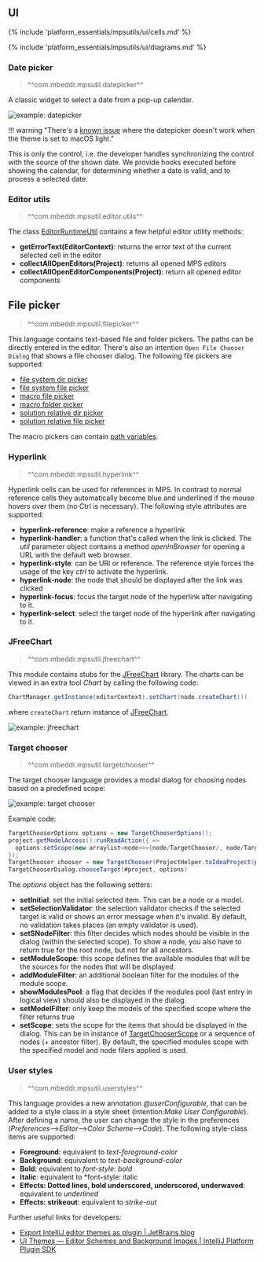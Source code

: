 ## UI

{% include 'platform_essentials/mpsutils/ui/cells.md' %}

{% include 'platform_essentials/mpsutils/ui/diagrams.md' %}

### Date picker

> ^^com.mbeddr.mpsutil.datepicker^^

A classic widget to select a date from a pop-up calendar.

![example: datepicker](datepicker_example.png)

!!! warning "There's a [known issue](https://github.com/mbeddr/mbeddr.core/issues/2203) where the datepicker doesn't work when the theme is set to macOS light."

This is only the control, i.e. the developer handles synchronizing the control with the source of the shown date. We provide hooks executed before showing the calendar, for determining whether a date is valid, and to process a selected date.

### Editor utils

> ^^com.mbeddr.mpsutil.editor.utils^^

The class [EditorRuntimeUtil](http://127.0.0.1:63320/node?ref=371850a9-2c5b-4e1d-a811-70d97e847917%2Fr%3Af4ae6487-fb1d-418f-8dd3-759f9604156f%28com.mbeddr.mpsutil.editor.utils%2Fcom.mbeddr.mpsutil.editor.utils.runtime%29%2F4912572611769853192) contains a few helpful editor utility methods:

- **getErrorText(EditorContext)**: returns the error text of the current selected cell in the editor
- **collectAllOpenEditors(Project)**: returns all opened MPS editors
- **collectAllOpenEditorComponents(Project)**: return all opened editor components

## File picker

> ^^com.mbeddr.mpsutil.filepicker^^

This language contains text-based file and folder pickers. The paths can be directly entered in
the editor. There's also an intention `Open File Chooser Dialog` that shows a file chooser dialog. The following file pickers are supported:

- [file system dir picker](http://127.0.0.1:63320/node?ref=r%3A2a10821d-612f-4a73-b7b0-ed6b57106321%28com.mbeddr.mpsutil.filepicker.structure%29%2F4881264737620519319)
- [file system file picker](http://127.0.0.1:63320/node?ref=r%3A2a10821d-612f-4a73-b7b0-ed6b57106321%28com.mbeddr.mpsutil.filepicker.structure%29%2F1504214765033455826)
- [macro file picker](http://127.0.0.1:63320/node?ref=r%3A2a10821d-612f-4a73-b7b0-ed6b57106321%28com.mbeddr.mpsutil.filepicker.structure%29%2F8297282968580444334)
- [macro folder picker](http://127.0.0.1:63320/node?ref=r%3A2a10821d-612f-4a73-b7b0-ed6b57106321%28com.mbeddr.mpsutil.filepicker.structure%29%2F4881264737614560289)
- [solution relative dir picker](http://127.0.0.1:63320/node?ref=r%3A2a10821d-612f-4a73-b7b0-ed6b57106321%28com.mbeddr.mpsutil.filepicker.structure%29%2F2642765975824060179)
- [solution relative file picker](http://127.0.0.1:63320/node?ref=r%3A2a10821d-612f-4a73-b7b0-ed6b57106321%28com.mbeddr.mpsutil.filepicker.structure%29%2F6156524541423588207)

The macro pickers can contain [path variables](https://www.jetbrains.com/help/mps/absolute-path-variables.html).

### Hyperlink

> ^^com.mbeddr.mpsutil.hyperlink^^

Hyperlink cells can be used for references in MPS. In contrast to normal reference cells they automatically become blue and underlined if the mouse hovers over them (no Ctrl is necessary). The following style attributes are supported:

- **hyperlink-reference**: make a reference a hyperlink
- **hyperlink-handler**: a function that's called when the link is clicked. The *util* parameter object contains a method
  *openInBrowser* for opening a URL with the default web browser.
- **hyperlink-style**: can be URl or reference. The reference style forces the usage of the key *ctrl* to activate the hyperlink.
- **hyperlink-node**: the node that should be displayed after the link was clicked
- **hyperlink-focus**: focus the target node of the hyperlink after navigating to it.
- **hyperlink-select**: select the target node of the hyperlink after navigating to it.

### JFreeChart

> ^^com.mbeddr.mpsutil.jfreechart^^

This module contains stubs for the [JFreeChart](https://www.jfree.org/jfreechart/) library. The charts can be viewed in
an extra tool *Chart* by calling the following code:

```java
ChartManager.getInstance(editorContext).setChart(node.createChart())
```

where `createChart` return instance of [JFreeChart](http://127.0.0.1:63320/node?ref=7fe13e34-8620-4d5d-92c7-df091b0ed628%2Fjava%3Aorg.jfree.chart%28com.mbeddr.mpsutil.jfreechart.runtime%2F%29%2F%7EJFreeChart).

![example: jfreechart](jfreechart_example.png)

### Target chooser

> ^^com.mbeddr.mpsutil.targetchooser^^

The target chooser language provides a modal dialog for choosing nodes based on a predefined scope:

![example: target chooser](targetchooser_example.png)

Example code:

```java
TargetChooserOptions options = new TargetChooserOptions(); 
project.getModelAccess().runReadAction({ => 
  options.setScope(new arraylist<node<>>{node/TargetChooser/, node/TargetChooserDialog/, node/DefaultModuleScope/}); 
}); 
TargetChooser chooser = new TargetChooser(ProjectHelper.toIdeaProject(project), options);
TargetChooserDialog.chooseTarget(#project, options)
```

The *options* object has the following setters:

- **setInitial**: set the initial selected item. This can be a node or a model.
- **setSelectionValidator**: the selection validator checks if the selected target is valid or shows an error message when it's invalid. By default, no validation takes places (an empty validator is used).
- **setSNodeFilter**: this filter decides which nodes should be visible in the dialog (within the selected scope).
  To show a node, you also have to return true for the root node, but not for all ancestors.
- **setModuleScope**: this scope defines the available modules that will be the sources for the nodes that will be displayed.
- **addModuleFilter**: an additional boolean filter for the modules of the module scope.
- **showModulesPool**: a flag that decides if the modules pool (last entry in logical view) should also be displayed in the dialog.
- **setModelFilter**: only keep the models of the specified scope where the filter returns true
- **setScope**: sets the scope for the items that should be displayed in the dialog. This can be in instance of
  [TargetChooserScope](http://127.0.0.1:63320/node?ref=r%3A24b43531-125c-4436-b4b0-f3444d2173fd%28com.mbeddr.mpsutil.targetchooser%29%2F7547442689028637169) or a sequence of nodes (+ ancestor filter). By default, the specified modules scope
  with the specified model and node filers applied is used.

### User styles

> ^^com.mbeddr.mpsutil.userstyles^^

This language provides a new annotation *@userConfigurable*, that can be added to a style class in a style sheet
(intention:*Make User Configurable*). After defining a name, the user can change the style in the preferences
(*Preferences*-->*Editor*-->*Color Scheme*-->*Code*). The following style-class items are supported:

- **Foreground**: equivalent to *text-foreground-color*
- **Background**: equivalent to *text-background-color*
- **Bold**: equivalent to *font-style: bold*
- **Italic**: equivalent to *font-style: italic
- **Effects: Dotted lines, bold underscored, underscored, underwaved**: equivalent to *underlined*
- **Effects: strikeout**: equivalent to *strike-out*

Further useful links for developers:

- [Export IntelliJ editor themes as plugin | JetBrains blog](https://blog.jetbrains.com/platform/2017/12/export-intellij-editor-themes-as-plugins/)
- [UI Themes — Editor Schemes and Background Images | IntelliJ Platform Plugin SDK](https://plugins.jetbrains.com/docs/intellij/themes-extras.html)
